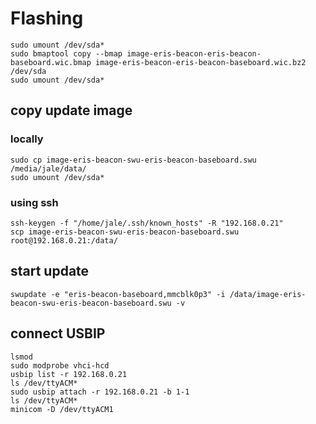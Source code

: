 # Flashing

```linux
sudo umount /dev/sda*
sudo bmaptool copy --bmap image-eris-beacon-eris-beacon-baseboard.wic.bmap image-eris-beacon-eris-beacon-baseboard.wic.bz2 /dev/sda
sudo umount /dev/sda*
```

## copy update image

### locally

```linux
sudo cp image-eris-beacon-swu-eris-beacon-baseboard.swu /media/jale/data/
sudo umount /dev/sda*
```

### using ssh

```linux
ssh-keygen -f "/home/jale/.ssh/known_hosts" -R "192.168.0.21"
scp image-eris-beacon-swu-eris-beacon-baseboard.swu root@192.168.0.21:/data/
```

## start update

```rpi
swupdate -e "eris-beacon-baseboard,mmcblk0p3" -i /data/image-eris-beacon-swu-eris-beacon-baseboard.swu -v
```

## connect USBIP

```linux
lsmod
sudo modprobe vhci-hcd
usbip list -r 192.168.0.21
ls /dev/ttyACM*
sudo usbip attach -r 192.168.0.21 -b 1-1
ls /dev/ttyACM*
minicom -D /dev/ttyACM1
```
